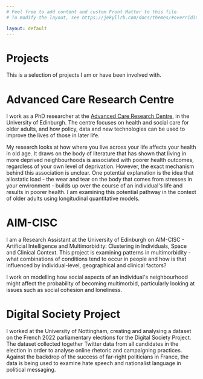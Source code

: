 ```yaml
---
# Feel free to add content and custom Front Matter to this file.
# To modify the layout, see https://jekyllrb.com/docs/themes/#overriding-theme-defaults

layout: default
---
```

# Projects

This is a selection of projects I am or have been involved with.

<div class = "research-item">

<h1>Advanced Care Research Centre</h1>

<p>I work as a PhD researcher at the <a href = "https://www.ed.ac.uk/usher/advanced-care-research-centre">Advanced Care Research Centre</a>, in the University of Edinburgh. The centre focuses on health and social care for older adults, and how policy, data and new technologies can be used to improve the lives of those in later life.</p>

<p>My research looks at how where you live across your life affects your health in old age. It draws on the body of literature that has shown that living in more deprived neighbourhoods is associated with poorer health outcomes, regardless of your own level of deprivation. However, the exact mechanism behind this association is unclear. One potential explanation is the idea that allostatic load - the wear and tear on the body that comes from stresses in your environment - builds up over the course of an individual's life and results in poorer health. I am examining this potential pathway in the context of older adults using longitudinal quantitative models.</p>

</div>

<div class = "research-item">

<h1>AIM-CISC</h1>

<p>I am a Research Assistant at the University of Edinburgh on AIM-CISC - Artificial Intelligence and Multimorbidity: Clustering in Individuals, Space and Clinical Context. This project is examining patterns in multimorbidity - what combinations of conditions tend to occur in people and how is that influenced by individual-level, geographical and clinical factors?</p>

<p>I work on modelling how social aspects of an individual's neighbourhood might affect the probability of becoming multimorbid, particularly looking at issues such as social cohesion and loneliness.</p>

</div>

<div class = "research-item">

<h1>Digital Society Project</h1>

<p>I worked at the University of Nottingham, creating and analysing a dataset on the French 2022 parliamentary elections for the Digital Society Project. The dataset collected together Twitter data from all candidates in the election in order to analyse online rhetoric and campaigning practices. Against the backdrop of the success of far-right politicians in France, the data is being used to examine hate speech and nationalist language in political messaging.</p>

</div>
